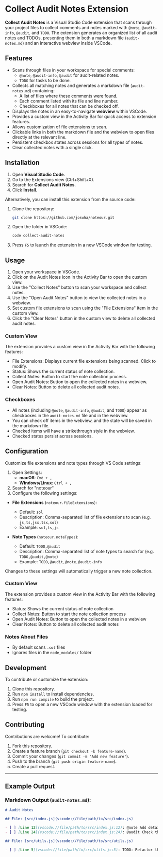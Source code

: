 # Collect Audit Notes Extension

**Collect Audit Notes** is a Visual Studio Code extension that scans through your project files to collect comments and notes marked with `@note`, `@audit-info`, `@audit`, and `TODO`. The extension generates an organized list of all audit notes and TODOs, presenting them in both a markdown file (`audit-notes.md`) and an interactive webview inside VSCode.

## Features

- Scans through files in your workspace for special comments:
  - `@note`, `@audit-info`, `@audit` for audit-related notes.
  - `TODO` for tasks to be done.
- Collects all matching notes and generates a markdown file (`audit-notes.md`) containing:
  - A list of files where these comments were found.
  - Each comment listed with its file and line number.
  - Checkboxes for all notes that can be checked off.
- Displays the notes in an easy-to-navigate **webview** within VSCode.
- Provides a custom view in the Activity Bar for quick access to extension features.
- Allows customization of file extensions to scan.
- Clickable links in both the markdown file and the webview to open files directly at the relevant line.
- Persistent checkbox states across sessions for all types of notes.
- Clear collected notes with a single click.

## Installation

1. Open **Visual Studio Code**.
2. Go to the Extensions view (Ctrl+Shift+X).
3. Search for **Collect Audit Notes**.
4. Click **Install**.

Alternatively, you can install this extension from the source code:

1. Clone the repository:
   ```bash
   git clone https://github.com/joswha/noteour.git
   ```
2. Open the folder in VSCode:
   ```bash
   code collect-audit-notes
   ```
3. Press `F5` to launch the extension in a new VSCode window for testing.

## Usage

1. Open your workspace in VSCode.
2. Click on the Audit Notes icon in the Activity Bar to open the custom view.
3. Use the "Collect Notes" button to scan your workspace and collect notes.
4. Use the "Open Audit Notes" button to view the collected notes in a webview.
5. Set custom file extensions to scan using the "File Extensions" item in the custom view.
6. Click the "Clear Notes" button in the custom view to delete all collected audit notes.

### Custom View

The extension provides a custom view in the Activity Bar with the following features:
- File Extensions: Displays current file extensions being scanned. Click to modify.
- Status: Shows the current status of note collection.
- Collect Notes: Button to start the note collection process.
- Open Audit Notes: Button to open the collected notes in a webview.
- Clear Notes: Button to delete all collected audit notes.

### Checkboxes

- All notes (including `@note`, `@audit-info`, `@audit`, and `TODO`) appear as checkboxes in the `audit-notes.md` file and in the webview.
- You can check off items in the webview, and the state will be saved in the markdown file.
- Checked items will have a strikethrough style in the webview.
- Checked states persist across sessions.

## Configuration

Customize file extensions and note types through VS Code settings:

1. Open Settings:
   - **macOS**: `Cmd + ,`
   - **Windows/Linux**: `Ctrl + ,`
2. Search for "noteour"
3. Configure the following settings:

- **File Extensions** (`noteour.fileExtensions`):
  - Default: `sol`
  - Description: Comma-separated list of file extensions to scan (e.g. `js,ts,jsx,tsx,sol`)
  - Example: `sol,ts,js`

- **Note Types** (`noteour.noteTypes`):
  - Default: `TODO,@audit`
  - Description: Comma-separated list of note types to search for (e.g. `TODO,@audit,@note`)
  - Example: `TODO,@audit,@note,@audit-info`

Changes to these settings will automatically trigger a new note collection.

### Custom View

The extension provides a custom view in the Activity Bar with the following features:
- Status: Shows the current status of note collection
- Collect Notes: Button to start the note collection process
- Open Audit Notes: Button to open the collected notes in a webview
- Clear Notes: Button to delete all collected audit notes

### Notes About Files

- By default scans `.sol` files
- Ignores files in the `node_modules/` folder

## Development

To contribute or customize the extension:

1. Clone this repository.
2. Run `npm install` to install dependencies.
3. Run `npm run compile` to build the project.
4. Press `F5` to open a new VSCode window with the extension loaded for testing.

## Contributing

Contributions are welcome! To contribute:

1. Fork this repository.
2. Create a feature branch (`git checkout -b feature-name`).
3. Commit your changes (`git commit -m 'Add new feature'`).
4. Push to the branch (`git push origin feature-name`).
5. Create a pull request.

---

## Example Output

### Markdown Output (`audit-notes.md`):

```markdown
# Audit Notes

## File: [src/index.js](vscode://file/path/to/src/index.js)

- [ ] [Line 12](vscode://file/path/to/src/index.js:12): @note Add detailed documentation for this function.
- [ ] [Line 24](vscode://file/path/to/src/index.js:24): @audit Check the security implementation here.

## File: [src/utils.js](vscode://file/path/to/src/utils.js)

- [ ] [Line 5](vscode://file/path/to/src/utils.js:5): TODO: Refactor this utility function.
```
